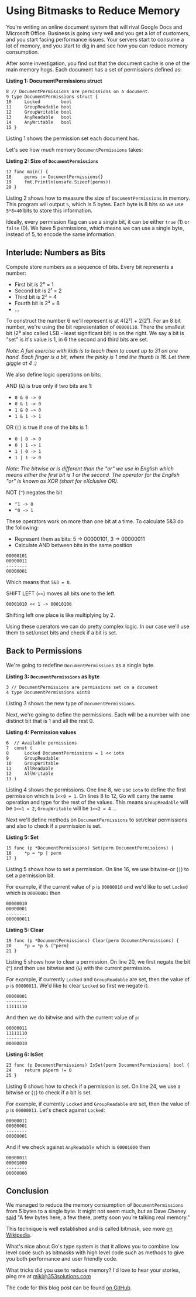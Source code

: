 # Using Bitmasks to Reduce Memory

You're writing an online document system that will rival Google Docs and Microsoft Office.
Business is going very well and you get a lot of customers, and you start facing performance issues.
Your servers start to consume a lot of memory, and you start to dig in and see how you can reduce memory consumption.

After some investigation, you find out that the document cache is one of the main memory hogs. 
Each document has a set of permissions defined as:

**Listing 1: DocumentPermissions struct**

```
8 // DocumentPermissions are permissions on a document.
9 type DocumentPermissions struct {
10     Locked        bool
11     GroupReadable bool
12     GroupWritable bool
13     AnyReadable   bool
14     AnyWritable   bool
15 }
```

Listing 1 shows the permission set each document has.

Let's see how much memory `DocumentPermissions` takes:

**Listing 2: Size of `DocumentPermissions`**

```
17 func main() {
18     perms := DocumentPermissions{}
19     fmt.Println(unsafe.Sizeof(perms))
20 }
```

Listing 2 shows how to measure the size of `DocumentPermissions` in memory. This program will output `5`, which is 5 bytes. Each byte is 8 bits so we use `5*8=40` bits to store this information.

Ideally, every permission flag can use a single bit, it can be either `true` (1) or `false` (0). We have 5 permissions, which means we can use a single byte, instead of 5, to encode the same information.


## Interlude: Numbers as Bits

Compute store numbers as a sequence of bits. Every bit represents a number:

- First bit is 2⁰ = 1
- Second bit is 2¹ = 2
- Third bit is 2² = 4
- Fourth bit is 2³ = 8
- ...

To construct the number 6 we'll represent is at 4(2²) + 2(2¹).
For an 8 bit number, we're using the bit representation of `00000110`. There the smallest bit (2⁰ also called LSB - least significant bit) is on the right. We say a bit is "set" is it's value is 1, in 6 the second and third bits are set.

_Note: A fun exercise with kids is to teach them to count up to 31 on one hand. Each finger is a bit, where the pinky is 1 and the thumb is 16. Let them giggle at 4 :)_

We also define logic operations on bits:

AND (`&`) is true only if two bits are 1: 
- `0 & 0 -> 0`
- `0 & 1 -> 0`
- `1 & 0 -> 0`
- `1 & 1 -> 1`

OR (`|`) is true if one of the bits is 1:
- `0 | 0 -> 0`
- `0 | 1 -> 1`
- `1 | 0 -> 1`
- `1 | 1 -> 0`

_Note: The bitwise or is different than the "or" we use in English which means either the first bit is 1 or the second. The operator for the English "or" is known as XOR (short for eXclusive OR)._

NOT (`^`) negates the bit
- `^1 -> 0`
- `^0 -> 1`

These operators work on more than one bit at a time. To calculate 5&3 do the following:
- Represent them as bits: 5 -> 00000101, 3 -> 00000011
- Calculate AND between bits in the same position

```
00000101
00000011
--------
00000001
```

Which means that `5&3 = 0`.

SHIFT LEFT (`<<`) moves all bits one to the left.

```
00001010 << 1 -> 00010100
```

Shifting left one place is like multiplying by 2.

Using these operators we can do pretty complex logic. In our case we'll use them to set/unset bits and check if a bit is set.

## Back to Permissions

We're going to redefine `DocumentPermissions` as a single byte.

**Listing 3: `DocumentPermissions` as byte**

```
3 // DocumentPermissions are permissions set on a document
4 type DocumentPermissions uint8
```

Listing 3 shows the new type of `DocumentPermissions`.

Next, we're going to define the permissions. Each will be a number with one distinct bit that is 1 and all the rest 0.

**Listing 4: Permission values**

```
6  // Available permissions
7  const (
8      Locked DocumentPermissions = 1 << iota
9      GroupReadable
10     GroupWritable
11     AllReadable
12     AllWritable
13 )
```

Listing 4 shows the permissions. One line 8, we use `iota` to define the first permission which is `1<<0 = 1`. On lines 8 to 12, Go will carry the same operation and type for the rest of the values. This means `GroupReadable` will be `1<<1 = 2`, `GroupWritable` will be `1<<2 = 4` ...

Next we'll define methods on `DocumentPermissions` to set/clear permissions and also to check if a permission is set.

**Listing 5: Set**

```
15 func (p *DocumentPermissions) Set(perm DocumentPermissions) {
16     *p = *p | perm
17 }
```

Listing 5 shows how to set a permission. On line 16, we use bitwise-or (`|`) to set a permission bit.

For example, if the current value of `p` is `00000010` and we'd like to set `Locked` which is `00000001` then

```
00000010
00000001
--------
000000011
```

**Listing 5: Clear**

```
19 func (p *DocumentPermissions) Clear(perm DocumentPermissions) {
20     *p = *p & (^perm)
21 }
```

Listing 5 shows how to clear a permission. On line 20, we first negate the bit (`^`) and then use bitwise and (`&`) with the current permission.

For example, if currently `Locked` and `GroupReadable` are set, then the value of `p` is `00000011`. We'd like to clear `Locked` so first we negate it:

```
00000001
--------
11111110
```

And then we do bitwise and with the current value of `p`:

```
00000011
11111110
--------
00000010
```

**Listing 6: IsSet**

```
23 func (p DocumentPermissions) IsSet(perm DocumentPermissions) bool {
24     return p&perm != 0
25 }
```

Listing 6 shows how to check if a permission is set. On line 24, we use a bitwise or (`|`) to check if a bit is set.

For example, if currently `Locked` and `GroupReadable` are set, then the value of `p` is `00000011`. Let's check against `Locked`:

```
00000011
00000001
--------
00000001
```

And if we check against `AnyReadable` which is `00001000` then

```
00000011
00001000
--------
00000000
```

## Conclusion

We managed to reduce the memory consumption of `DocumentPermissions` from 5 bytes to a single byte. It might not seem much, but as Dave Cheney [said](https://dave.cheney.net/2021/01/05/a-few-bytes-here-a-few-there-pretty-soon-youre-talking-real-memory) "A few bytes here, a few there, pretty soon you’re talking real memory."

This technique is well established and is called bitmask, see more [on Wikipedia](https://en.wikipedia.org/wiki/Mask_(computing)).

What's nice about Go's type system is that it allows you to combine low level code such as bitmasks with high level code such as methods to give you both performance and user friendly code.

What tricks did you use to reduce memory? I'd love to hear your stories, ping me at miki@353solutions.com

The code for this blog post can be found [on GitHub](https://github.com/353words/bitmask).



